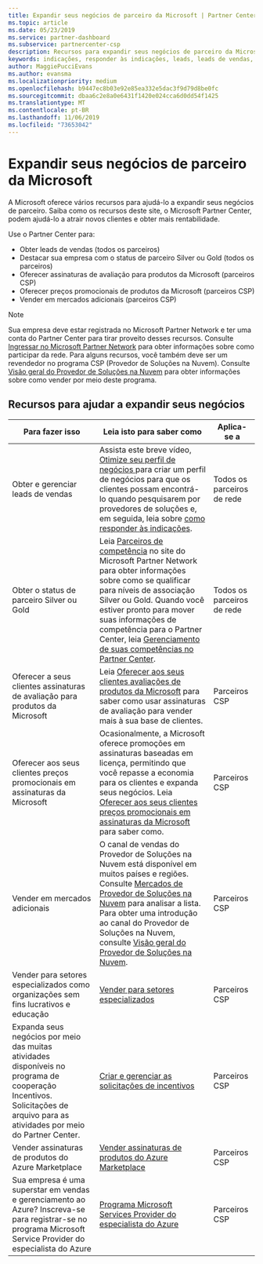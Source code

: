 ```yaml
---
title: Expandir seus negócios de parceiro da Microsoft | Partner Center
ms.topic: article
ms.date: 05/23/2019
ms.service: partner-dashboard
ms.subservice: partnercenter-csp
description: Recursos para expandir seus negócios de parceiro da Microsoft. Inclui como obter leads de vendas (indicações) da Microsoft.
keywords: indicações, responder às indicações, leads, leads de vendas, perfil de marketing, perfil de negócios, expandir seus negócios, oportunidades de negócios, competências, associação silver, associação gold, ofertas de avaliação, expansão de mercado, nuvens nacionais
author: MaggiePucciEvans
ms.author: evansma
ms.localizationpriority: medium
ms.openlocfilehash: b9447ec8b03e92e85ea332e5dac3f9d79d8be0fc
ms.sourcegitcommit: dbaa6c2e8a0e6431f1420e024cca6d0dd54f1425
ms.translationtype: MT
ms.contentlocale: pt-BR
ms.lasthandoff: 11/06/2019
ms.locfileid: "73653042"
---
```

# <a name="grow-your-microsoft-partner-business"></a>Expandir seus negócios de parceiro da Microsoft 

A Microsoft oferece vários recursos para ajudá-lo a expandir seus negócios de parceiro. Saiba como os recursos deste site, o Microsoft Partner Center, podem ajudá-lo a atrair novos clientes e obter mais rentabilidade.

Use o Partner Center para:

- Obter leads de vendas (todos os parceiros)
- Destacar sua empresa com o status de parceiro Silver ou Gold (todos os parceiros)
- Oferecer assinaturas de avaliação para produtos da Microsoft (parceiros CSP)
- Oferecer preços promocionais de produtos da Microsoft (parceiros CSP)
- Vender em mercados adicionais (parceiros CSP)

> [!NOTE]  
> Sua empresa deve estar registrada no Microsoft Partner Network e ter uma conta do Partner Center para tirar proveito desses recursos. Consulte [Ingressar no Microsoft Partner Network](mpn-overview.md) para obter informações sobre como participar da rede. Para alguns recursos, você também deve ser um revendedor no programa CSP (Provedor de Soluções na Nuvem). Consulte [Visão geral do Provedor de Soluções na Nuvem](csp-overview.md) para obter informações sobre como vender por meio deste programa.

## <a name="resources-to-help-your-business-grow"></a>Recursos para ajudar a expandir seus negócios

|  **Para fazer isso**  |  **Leia isto para saber como**  |  **Aplica-se a**  |
|--------------|-----------|--------------
| Obter e gerenciar leads de vendas | Assista este breve vídeo, [Otimize seu perfil de negócios ](https://player.vimeo.com/video/252788046 ) para criar um perfil de negócios para que os clientes possam encontrá-lo quando pesquisarem por provedores de soluções e, em seguida, leia sobre [como responder às indicações](responding-to-referrals.md). | Todos os parceiros de rede |
| Obter o status de parceiro Silver ou Gold | Leia [Parceiros de competência](https://partner.microsoft.com/membership/competencies) no site do Microsoft Partner Network para obter informações sobre como se qualificar para níveis de associação Silver ou Gold. Quando você estiver pronto para mover suas informações de competência para o Partner Center, leia [Gerenciamento de suas competências no Partner Center](competencies.md). | Todos os parceiros de rede |
| Oferecer a seus clientes assinaturas de avaliação para produtos da Microsoft | Leia [Oferecer aos seus clientes avaliações de produtos da Microsoft](offer-your-customers-trials-of-microsoft-products.md) para saber como usar assinaturas de avaliação para vender mais à sua base de clientes.| Parceiros CSP |
| Oferecer aos seus clientes preços promocionais em assinaturas da Microsoft | Ocasionalmente, a Microsoft oferece promoções em assinaturas baseadas em licença, permitindo que você repasse a economia para os clientes e expanda seus negócios. Leia [Oferecer aos seus clientes preços promocionais em assinaturas da Microsoft](promotions.md) para saber como. | Parceiros CSP |
| Vender em mercados adicionais | O canal de vendas do Provedor de Soluções na Nuvem está disponível em muitos países e regiões. Consulte [Mercados de Provedor de Soluções na Nuvem](agreements.md) para analisar a lista. Para obter uma introdução ao canal do Provedor de Soluções na Nuvem, consulte [Visão geral do Provedor de Soluções na Nuvem](csp-overview.md).  | Parceiros CSP |
Vender para setores especializados como organizações sem fins lucrativos e educação|[Vender para setores especializados](get-special-pricing-for-offers.md)|Parceiros CSP|
|Expanda seus negócios por meio das muitas atividades disponíveis no programa de cooperação Incentivos. Solicitações de arquivo para as atividades por meio do Partner Center.| [Criar e gerenciar as solicitações de incentivos](create-incentives-claims.md)|Parceiros CSP|
|Vender assinaturas de produtos do Azure Marketplace|[Vender assinaturas de produtos do Azure Marketplace](sell-marketplace-products.md)|Parceiros CSP|
|Sua empresa é uma superstar em vendas e gerenciamento ao Azure? Inscreva-se para registrar-se no programa Microsoft Service Provider do especialista do Azure|[Programa Microsoft Services Provider do especialista do Azure](azure-expert-msp.md)|Parceiros CSP|
